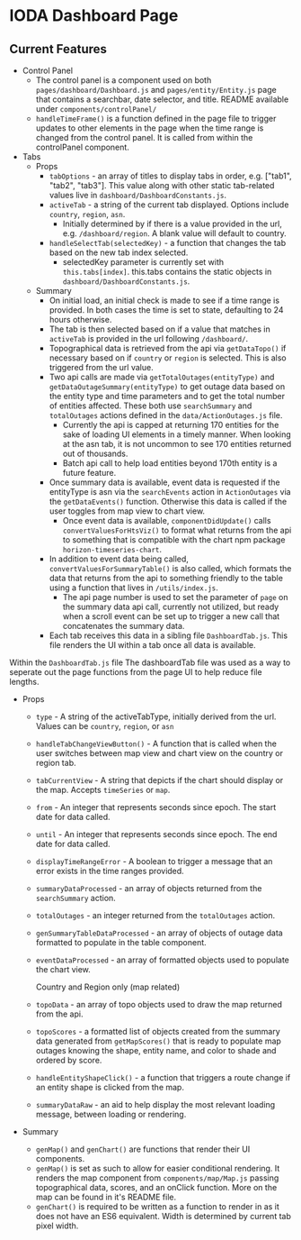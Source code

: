 # IODA Dashboard Page

## Current Features
- Control Panel
  - The control panel is a component used on both `pages/dashboard/Dashboard.js` and `pages/entity/Entity.js` page that contains a searchbar, date selector, and title. README available under `components/controlPanel/`
  - `handleTimeFrame()` is a function defined in the page file to trigger updates to other elements in the page when the time range is changed from the control panel. It is called from within the controlPanel component.
- Tabs
  - Props
     - `tabOptions` - an array of titles to display tabs in order, e.g. ["tab1", "tab2", "tab3"]. This value along with other static tab-related values live in `dashboard/DashboardConstants.js`.
     - `activeTab` - a string of the current tab displayed. Options include `country`, `region`, `asn`.
        - Initially determined by if there is a value provided in the url, e.g. `/dashboard/region`. A blank value will default to country.
     - `handleSelectTab(selectedKey)` - a function that changes the tab based on the new tab index selected. 
        - selectedKey parameter is currently set with `this.tabs[index]`. this.tabs contains the static objects in `dashboard/DashboardConstants.js`.
  - Summary
     - On initial load, an initial check is made to see if a time range is provided. In both cases the time is set to state, defaulting to 24 hours otherwise. 
     - The tab is then selected based on if a value that matches in `activeTab` is provided in the url following `/dashboard/`. 
     - Topographical data is retrieved from the api via `getDataTopo()` if necessary based on if `country` or `region` is selected. This is also triggered from the url value.
     - Two api calls are made via `getTotalOutages(entityType)` and `getDataOutageSummary(entityType)` to get outage data based on the entity type and time parameters and to get the total number of entities affected. These both use `searchSummary` and `totalOutages` actions defined in the `data/ActionOutages.js` file.
        - Currently the api is capped at returning 170 entities for the sake of loading UI elements in a timely manner. When looking at the asn tab, it is not uncommon to see 170 entities returned out of thousands.
        - Batch api call to help load entities beyond 170th entity is a future feature.
     - Once summary data is available, event data is requested if the entityType is asn via the `searchEvents` action in `ActionOutages` via the `getDataEvents()` function. Otherwise this data is called if the user toggles from map view to chart view.
        - Once event data is available, `componentDidUpdate()` calls `convertValuesForHtsViz()` to format what returns from the api to something that is compatible with the chart npm package `horizon-timeseries-chart`.
     - In addition to event data being called, `convertValuesForSummaryTable()` is also called, which formats the data that returns from the api to something friendly to the table using a function that lives in `/utils/index.js`. 
       - The api page number is used to set the parameter of `page` on the summary data api call, currently not utilized, but ready when a scroll event can be set up to trigger a new call that concatenates the summary data.
     - Each tab receives this data in a sibling file `DashboardTab.js`. This file renders the UI within a tab once all data is available.

Within the `DashboardTab.js` file
  The dashboardTab file was used as a way to seperate out the page functions from the page UI to help reduce file lengths.
   - Props
     - `type` - A string of the activeTabType, initially derived from the url. Values can be `country`, `region`, or `asn`
     - `handleTabChangeViewButton()` - A function that is called when the user switches between map view and chart view on the country or region tab.
     - `tabCurrentView` - A string that depicts if the chart should display or the map. Accepts `timeSeries` or `map`.
     - `from` - An integer that represents seconds since epoch. The start date for data called.
     - `until` - An integer that represents seconds since epoch. The end date for data called.
     - `displayTimeRangeError` - A boolean to trigger a message that an error exists in the time ranges provided.
     - `summaryDataProcessed` - an array of objects returned from the `searchSummary` action.
     - `totalOutages` - an integer returned from the `totalOutages` action.
     - `genSummaryTableDataProcessed` - an array of objects of outage data formatted to populate in the table component.
     - `eventDataProcessed` - an array of formatted objects used to populate the chart view.
     
        Country and Region only (map related)
     - `topoData` - an array of topo objects used to draw the map returned from the api.
     - `topoScores` - a formatted list of objects created from the summary data generated from `getMapScores()` that is ready to populate map outages knowing the shape, entity name, and color to shade and ordered by score.
     - `handleEntityShapeClick()` - a function that triggers a route change if an entity shape is clicked from the map.
     - `summaryDataRaw` - an aid to help display the most relevant loading message, between loading or rendering.
   
   - Summary
     - `genMap()` and `genChart()` are functions that render their UI components. 
     - `genMap()` is set as such to allow for easier conditional rendering. It renders the map component from `components/map/Map.js` passing topographical data, scores, and an onClick function. More on the map can be found in it's README file.
     - `genChart()` is required to be written as a function to render in as it does not have an ES6 equivalent. Width is determined by current tab pixel width. 
